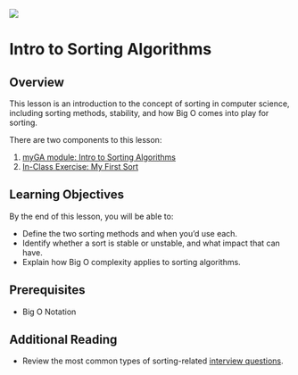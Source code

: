 ![](https://ga-dash.s3.amazonaws.com/production/assets/logo-9f88ae6c9c3871690e33280fcf557f33.png) 

# Intro to Sorting Algorithms

## Overview
This lesson is an introduction to the concept of sorting in computer science, including sorting methods, stability, and how Big O comes into play for sorting.

There are two components to this lesson:
1. [myGA module: Intro to Sorting Algorithms](https://my.generalassemb.ly/activities/818)
2. [In-Class Exercise: My First Sort](./MyFirstSort.md)

## Learning Objectives
By the end of this lesson, you will be able to:
- Define the two sorting methods and when you’d use each.
- Identify whether a sort is stable or unstable, and what impact that can have.
- Explain how Big O complexity applies to sorting algorithms.

## Prerequisites
* Big O Notation

## Additional Reading
* Review the most common types of sorting-related [interview questions](https://www.techiedelight.com/sorting-interview-questions/).
